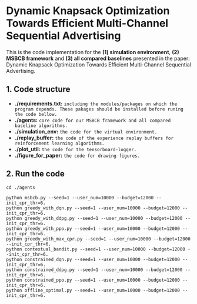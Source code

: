 # Dynamic Knapsack Optimization Towards Efficient Multi-Channel Sequential Advertising

This is the code implementation for the **(1) simulation environment**, **(2) MSBCB framework** and **(3) all compared baselines** presented in the paper: Dynamic Knapsack Optimization Towards Efficient Multi-Channel Sequential Advertising. 

## 1. Code structure
* **./requirements.txt:** `including the modules/packages on which the program depends. These pakages should be installed before runing the code bellow.`
* **./agents:** `core code for our MSBCB framework and all compared baseline algorithms.`
* **./simulation_env:** `the code for the virtual environment.`
* **./replay_buffer:** `the code of the experience replay buffers for reinforcement learning algorithms.`
* **./plot_util:** `the code for the tensorboard-logger.`
* **./figure_for_paper:** `the code for drawing figures.`


## 2. Run the code
```
cd ./agents

python msbcb.py --seed=1 --user_num=10000 --budget=12000 --init_cpr_thr=6.
python greedy_with_dqn.py --seed=1 --user_num=10000 --budget=12000 --init_cpr_thr=6.
python greedy_with_ddpg.py --seed=1 --user_num=10000 --budget=12000 --init_cpr_thr=6.
python greedy_with_ppo.py --seed=1 --user_num=10000 --budget=12000 --init_cpr_thr=6.
python greedy_with_max_cpr.py --seed=1 --user_num=10000 --budget=12000 --init_cpr_thr=6.
python contextual_bandit.py --seed=1 --user_num=10000 --budget=12000 --init_cpr_thr=6.
python constrained_dqn.py --seed=1 --user_num=10000 --budget=12000 --init_cpr_thr=6.
python constrained_ddpg.py --seed=1 --user_num=10000 --budget=12000 --init_cpr_thr=6.
python constrained_ppo.py --seed=1 --user_num=10000 --budget=12000 --init_cpr_thr=6.
python offline_optimal.py --seed=1 --user_num=10000 --budget=12000 --init_cpr_thr=6.

```


